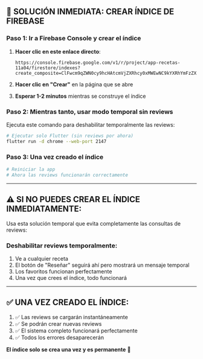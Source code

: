 ## 🚨 **SOLUCIÓN INMEDIATA: CREAR ÍNDICE DE FIREBASE**

### **Paso 1: Ir a Firebase Console y crear el índice**

1. **Hacer clic en este enlace directo**:
   ```
   https://console.firebase.google.com/v1/r/project/app-recetas-11a04/firestore/indexes?create_composite=ClFwcm9qZWN0cy9hcHAtcmVjZXRhcy0xMWEwNC9kYXRhYmFzZXMvKGRlZmF1bHQpL2NvbGxlY3Rpb25Hcm91cHMvcmV2aWV3cy9pbmRleGVzL18QARoMCghyZWNpcGVJZBABGg0KCWNyZWF0ZWRBdBACGgwKCF9fbmFtZV9fEAI
   ```

2. **Hacer clic en "Crear"** en la página que se abre

3. **Esperar 1-2 minutos** mientras se construye el índice

### **Paso 2: Mientras tanto, usar modo temporal sin reviews**

Ejecuta este comando para deshabilitar temporalmente las reviews:

```bash
# Ejecutar solo Flutter (sin reviews por ahora)
flutter run -d chrome --web-port 2147
```

### **Paso 3: Una vez creado el índice**

```bash
# Reiniciar la app
# Ahora las reviews funcionarán correctamente
```

---

## ⚠️ **SI NO PUEDES CREAR EL ÍNDICE INMEDIATAMENTE:**

Usa esta solución temporal que evita completamente las consultas de reviews:

### **Deshabilitar reviews temporalmente:**
1. Ve a cualquier receta
2. El botón de "Reseñar" seguirá ahí pero mostrará un mensaje temporal
3. Los favoritos funcionan perfectamente
4. Una vez que crees el índice, todo funcionará

---

## ✅ **UNA VEZ CREADO EL ÍNDICE:**

1. ✅ Las reviews se cargarán instantáneamente
2. ✅ Se podrán crear nuevas reviews
3. ✅ El sistema completo funcionará perfectamente
4. ✅ Todos los errores desaparecerán

**El índice solo se crea una vez y es permanente** 🎉
